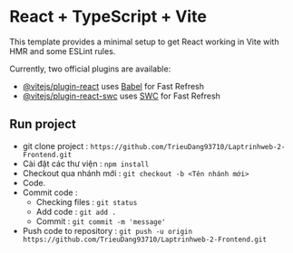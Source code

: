 # React + TypeScript + Vite

This template provides a minimal setup to get React working in Vite with HMR and some ESLint rules.

Currently, two official plugins are available:

- [@vitejs/plugin-react](https://github.com/vitejs/vite-plugin-react/blob/main/packages/plugin-react/README.md) uses [Babel](https://babeljs.io/) for Fast Refresh
- [@vitejs/plugin-react-swc](https://github.com/vitejs/vite-plugin-react-swc) uses [SWC](https://swc.rs/) for Fast Refresh

## Run project
- git clone project : `https://github.com/TrieuDang93710/Laptrinhweb-2-Frontend.git`
- Cài đặt các thư viện : `npm install`
- Checkout qua nhánh mới : `git checkout -b <Tên nhánh mới>`
- Code.
- Commit code :
    - Checking files : `git status`
    - Add code : `git add .`
    - Commit : `git commit -m 'message'`
- Push code to repository : `git push -u origin https://github.com/TrieuDang93710/Laptrinhweb-2-Frontend.git`
